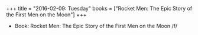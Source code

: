 +++
title = "2016-02-09: Tuesday"
books = ["Rocket Men: The Epic Story of the First Men on the Moon"]
+++


* Book: Rocket Men: The Epic Story of the First Men on the Moon /f/
